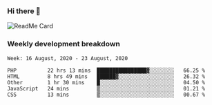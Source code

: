 ### Hi there 👋

<!--
**itzcy/itzcy** is a ✨ _special_ ✨ repository because its `README.md` (this file) appears on your GitHub profile.

Here are some ideas to get you started:

- 🔭 I’m currently working on ...
- 🌱 I’m currently learning ...
- 👯 I’m looking to collaborate on ...
- 🤔 I’m looking for help with ...
- 💬 Ask me about ...
- 📫 How to reach me: ...
- 😄 Pronouns: ...
- ⚡ Fun fact: ...
-->
![ReadMe Card](https://github-readme-stats.vercel.app/api?username=itzcy&show_icons=true&title_color=2d3198&icon_color=797cb8&text_color=24292e&bg_color=f6f8fa)

### Weekly development breakdown
<!--START_SECTION:waka-->
```text
Week: 16 August, 2020 - 23 August, 2020

PHP          22 hrs 13 mins  ████████████████▓░░░░░░░░   66.25 % 
HTML         8 hrs 49 mins   ██████▓░░░░░░░░░░░░░░░░░░   26.32 % 
Other        1 hr 30 mins    █░░░░░░░░░░░░░░░░░░░░░░░░   04.50 % 
JavaScript   24 mins         ▒░░░░░░░░░░░░░░░░░░░░░░░░   01.21 % 
CSS          13 mins         ▒░░░░░░░░░░░░░░░░░░░░░░░░   00.67 % 
```
<!--END_SECTION:waka-->
